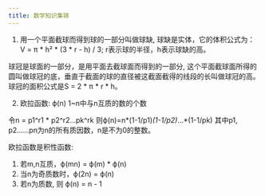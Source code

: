 ```yaml
---
title: 数学知识集锦
---
```


1. 用一个平面截球而得到球的一部分叫做球缺, 球缺是实体，它的体积公式为：
V = π * h² * (3 * r - h) / 3;
r表示球的半径，h表示球缺的高。

球冠是球面的一部分，是用平面去截球面而得到的一部分, 这个平面截球面所得的圆叫做球冠的底，垂直于截面的球的直径被这截面截得的线段的长叫做球冠的高。
球冠的面积公式是S = 2 * π * r * h。

2. 欧拉函数: ϕ(n) 1~n中与n互质的数的个数

令n = p1^r1 * p2^r2...pk^rk
则ϕ(n)=n*(1-1/p1)*(1-1/p2)*...*(1-1/pk)
其中p1, p2……pn为n的所有质因数，n是不为0的整数。

欧拉函数是积性函数:
1. 若m,n互质，ϕ(mn) = ϕ(m) * ϕ(n)
2. 当n为奇质数时，ϕ(2n) = ϕ(n) 
3. 若n为质数, 则 ϕ(n) = n - 1

